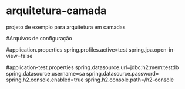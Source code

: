# arquitetura-camada
projeto de exemplo para arquitetura em camadas

 #Arquivos de configuração 
 
 #application.properties
 spring.profiles.active=test
 spring.jpa.open-in-view=false

 #application-test.properties
 spring.datasource.url=jdbc:h2:mem:testdb
 spring.datasource.username=sa
 spring.datasource.password=
 spring.h2.console.enabled=true
 spring.h2.console.path=/h2-console
